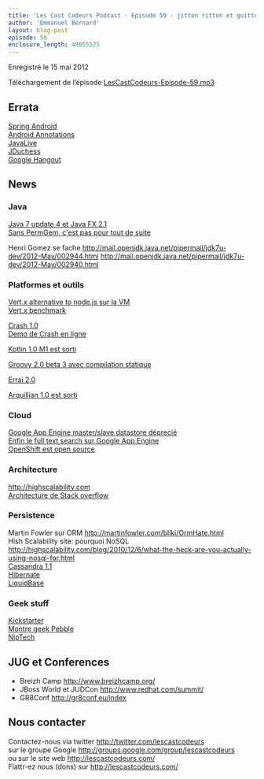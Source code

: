 ```yaml
---
title: 'Les Cast Codeurs Podcast - Episode 59 - jitton ritton et guitton sont dans une permgen'
author: 'Emmanuel Bernard'
layout: blog-post
episode: 59
enclosure_length: 49855525
---
```

Enregistré le 15 mai 2012

Téléchargement de l’épisode [LesCastCodeurs-Episode-59.mp3](http://traffic.libsyn.com/lescastcodeurs/LesCastCodeurs-Episode-59.mp3)

## Errata

[Spring Android](http://www.springsource.org/spring-android)  
[Android Annotations](http://code.google.com/p/androidannotations/)  
[JavaLive](http://javalive.fr)  
[JDuchess](http://www.duchess-france.org/)  
[Google Hangout](http://support.google.com/plus/bin/answer.py?hl=en&answer=1215273)  

## News

### Java

[Java 7 update 4 et Java FX 2.1](https://blogs.oracle.com/java/entry/five_update_java_releases)  
[Sans PermGem, c'est pas pour tout de suite](https://blogs.oracle.com/java/entry/java_7_questions_answers)  

Henri Gomez se fache <http://mail.openjdk.java.net/pipermail/jdk7u-dev/2012-May/002944.html> <http://mail.openjdk.java.net/pipermail/jdk7u-dev/2012-May/002940.html>

### Platformes et outils

[Vert.x alternative to node.js sur la VM](http://vertx.io/)  
[Vert.x benchmark](http://vertxproject.wordpress.com/2012/05/09/vert-x-vs-node-js-simple-http-benchmarks/)

[Crash 1.0](http://blog.julienviet.com/2012/04/23/crash-1_0-released/)  
[Demo de Crash en ligne](http://crash.vietj.cloudbees.net/)  

[Kotlin 1.0 M1 est sorti](http://blog.jetbrains.com/kotlin/2012/04/kotlin-m1-is-out/)

[Groovy 2.0 beta 3 avec compilation statique](http://bit.ly/JpIGPH)

[Errai 2.0](http://errai-blog.blogspot.fr/2012/05/errai-20-is-ready.html)

[Arquillian 1.0 est sorti](http://arquillian.org/blog/2012/04/10/arquillian-first-stable-release/)

### Cloud

[Google App Engine master/slave datastore déprecié](http://googleappengine.blogspot.fr/2012/04/masterslave-datastore-thanks-for-all.html)  
[Enfin le full text search sur Google App Engine](http://googleappengine.blogspot.fr/2012/05/looking-for-search-find-it-on-google.html)  
[OpenShift est open source](https://openshift.redhat.com/community/blogs/announcing-openshift-origin-the-open-source-platform-as-a-service-paas)  
### Architecture

<http://highscalability.com>  
[Architecture de Stack overflow](http://highscalability.com/blog/2009/8/5/stack-overflow-architecture.html)

### Persistence

Martin Fowler sur ORM <http://martinfowler.com/bliki/OrmHate.html>  
Hish Scalability site: pourquoi NoSQL <http://highscalability.com/blog/2010/12/6/what-the-heck-are-you-actually-using-nosql-for.html>  
[Cassandra 1.1](http://www.datastax.com/dev/blog/whats-new-in-cassandra-1-1)  
[Hibernate](http://hibernate.org)  
[LiquidBase](http://www.liquibase.org/)

### Geek stuff

[Kickstarter](http://www.kickstarter.com)  
[Montre geek Pebble](http://www.kickstarter.com/projects/597507018/pebble-e-paper-watch-for-iphone-and-android)  
[NipTech](http://www.niptech.com/)  

## JUG et Conferences

- Breizh Camp <http://www.breizhcamp.org/>
- JBoss World et JUDCon <http://www.redhat.com/summit/>
- GR8Conf <http://gr8conf.eu/index>

## Nous contacter

Contactez-nous via twitter <http://twitter.com/lescastcodeurs>  
sur le groupe Google <http://groups.google.com/group/lescastcodeurs>  
ou sur le site web <http://lescastcodeurs.com/>  
Flattr-ez nous (dons) sur <http://lescastcodeurs.com/>